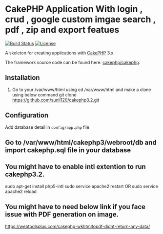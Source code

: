 # CakePHP Application With login , crud , google custom imgae search , pdf , zip and export featues

[![Build Status](https://img.shields.io/travis/cakephp/app/master.svg?style=flat-square)](https://travis-ci.org/cakephp/app)
[![License](https://img.shields.io/packagist/l/cakephp/app.svg?style=flat-square)](https://packagist.org/packages/cakephp/app)

A skeleton for creating applications with [CakePHP](http://cakephp.org) 3.x.

The framework source code can be found here: [cakephp/cakephp](https://github.com/cakephp/cakephp).

## Installation

1. Go to your /var/www/html using cd /var/www/html and make a clone using below command
   git clone https://github.com/sunil120/cakephp3.2.git


## Configuration

Add database detail in  `config/app.php` file

## Go to /var/www/html/cakephp3/webroot/db and import cakephp.sql file in your database

## You might have to enable intl extention to run cakephp3.2. 
sudo apt-get install php5-intl
sudo service apache2 restart
OR 
sudo service apache2 reload

## You might have to need below link if you face issue with PDF generation on image.
https://webtoolsplus.com/cakephp-wkhtmltopdf-didnt-return-any-data/







